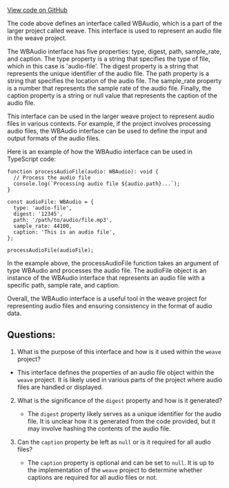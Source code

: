 [View code on GitHub](https://github.com/wandb/weave/weave-js/src/core/model/media/mediaAudio.ts)

The code above defines an interface called WBAudio, which is a part of the larger project called weave. This interface is used to represent an audio file in the weave project. 

The WBAudio interface has five properties: type, digest, path, sample_rate, and caption. The type property is a string that specifies the type of file, which in this case is 'audio-file'. The digest property is a string that represents the unique identifier of the audio file. The path property is a string that specifies the location of the audio file. The sample_rate property is a number that represents the sample rate of the audio file. Finally, the caption property is a string or null value that represents the caption of the audio file.

This interface can be used in the larger weave project to represent audio files in various contexts. For example, if the project involves processing audio files, the WBAudio interface can be used to define the input and output formats of the audio files. 

Here is an example of how the WBAudio interface can be used in TypeScript code:

```
function processAudioFile(audio: WBAudio): void {
  // Process the audio file
  console.log(`Processing audio file ${audio.path}...`);
}

const audioFile: WBAudio = {
  type: 'audio-file',
  digest: '12345',
  path: '/path/to/audio/file.mp3',
  sample_rate: 44100,
  caption: 'This is an audio file',
};

processAudioFile(audioFile);
```

In the example above, the processAudioFile function takes an argument of type WBAudio and processes the audio file. The audioFile object is an instance of the WBAudio interface that represents an audio file with a specific path, sample rate, and caption. 

Overall, the WBAudio interface is a useful tool in the weave project for representing audio files and ensuring consistency in the format of audio data.
## Questions: 
 1. What is the purpose of this interface and how is it used within the `weave` project?
   - This interface defines the properties of an audio file object within the `weave` project. It is likely used in various parts of the project where audio files are handled or displayed.

2. What is the significance of the `digest` property and how is it generated?
   - The `digest` property likely serves as a unique identifier for the audio file. It is unclear how it is generated from the code provided, but it may involve hashing the contents of the audio file.

3. Can the `caption` property be left as `null` or is it required for all audio files?
   - The `caption` property is optional and can be set to `null`. It is up to the implementation of the `weave` project to determine whether captions are required for all audio files or not.